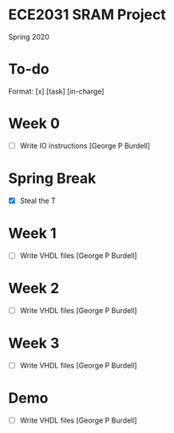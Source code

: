 # ECE2031 SRAM Project
Spring 2020


# To-do

Format: [x] [task] [in-charge] 

# Week 0
- [ ] Write IO instructions [George P Burdell]

# Spring Break
- [x] Steal the T

# Week 1
- [ ] Write VHDL files [George P Burdell]

# Week 2
- [ ] Write VHDL files [George P Burdell]

# Week 3
- [ ] Write VHDL files [George P Burdell]

# Demo
- [ ] Write VHDL files [George P Burdell]
